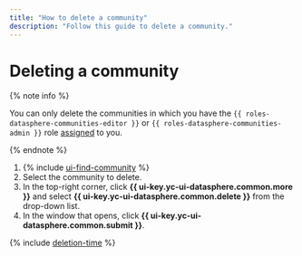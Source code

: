 ```yaml
---
title: "How to delete a community"
description: "Follow this guide to delete a community."
---
```


# Deleting a community

{% note info %}

You can only delete the communities in which you have the `{{ roles-datasphere-communities-editor }}` or `{{ roles-datasphere-communities-admin }}` role [assigned](../../../organization/security/index.md#add-role) to you.

{% endnote %}

1. {% include [ui-find-community](../../../_includes/datasphere/ui-find-community.md) %}
1. Select the community to delete.
1. In the top-right corner, click **{{ ui-key.yc-ui-datasphere.common.more }}** and select **{{ ui-key.yc-ui-datasphere.common.delete }}** from the drop-down list.
1. In the window that opens, click **{{ ui-key.yc-ui-datasphere.common.submit }}**.

{% include [deletion-time](../../../_includes/datasphere/deletion-time.md) %}